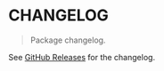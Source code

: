 # CHANGELOG

> Package changelog.

See [GitHub Releases](https://github.com/stdlib-js/array-base-bifurcate-indices/releases) for the changelog.